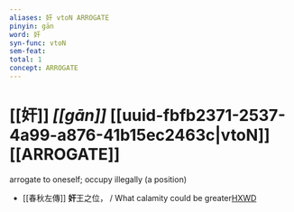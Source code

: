 ```yaml
---
aliases: 奸 vtoN ARROGATE
pinyin: gān
word: 奸
syn-func: vtoN
sem-feat: 
total: 1
concept: ARROGATE 
---
```

# [[奸]] *[[gān]]*  [[uuid-fbfb2371-2537-4a99-a876-41b15ec2463c|vtoN]] [[ARROGATE]]
arrogate to oneself; occupy illegally (a position)
 - [[春秋左傳]] **奸**王之位， / What calamity could be greater[HXWD](https://hxwd.org/textview.html?location=KR1e0001_tls_003-223a.16)